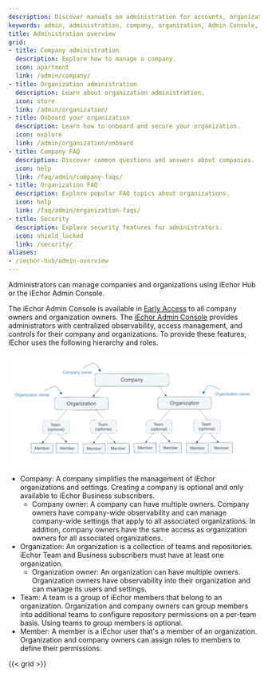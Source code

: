 ```yaml
---
description: Discover manuals on administration for accounts, organizations, and companies.
keywords: admin, administration, company, organization, Admin Console, user accounts, account management
title: Administration overview
grid:
- title: Company administration
  description: Explore how to manage a company.
  icon: apartment
  link: /admin/company/
- title: Organization administration
  description: Learn about organization administration.
  icon: store
  link: /admin/organization/
- title: Onboard your organization
  description: Learn how to onboard and secure your organization.
  icon: explore
  link: /admin/organization/onboard
- title: Company FAQ
  description: Discover common questions and answers about companies.
  icon: help
  link: /faq/admin/company-faqs/
- title: Organization FAQ
  description: Explore popular FAQ topics about organizations.
  icon: help
  link: /faq/admin/organization-faqs/
- title: Security
  description: Explore security features for administrators.
  icon: shield_locked
  link: /security/
aliases:
- /iechor-hub/admin-overview
---
```


Administrators can manage companies and organizations using iEchor Hub or the iEchor Admin Console.

The iEchor Admin Console is available in [Early Access](../release-lifecycle.md#early-access-ea) to all company owners and organization owners. The [iEchor Admin Console](https://admin.iechor.com) provides administrators with centralized observability, access management, and controls for their company and organizations. To provide these features, iEchor uses the following hierarchy and roles.

![iEchor hierarchy](./images/iechor-admin-structure.webp)

- Company: A company simplifies the management of iEchor organizations and settings. Creating a company is optional and only available to iEchor Business subscribers.
  - Company owner: A company can have multiple owners. Company owners have company-wide observability and can manage company-wide settings that apply to all associated organizations. In addition, company owners have the same access as organization owners for all associated organizations.
- Organization: An organization is a collection of teams and repositories. iEchor Team and Business subscribers must have at least one organization.
  - Organization owner: An organization can have multiple owners. Organization owners have observability into their organization and can manage its users and settings.
- Team: A team is a group of iEchor members that belong to an organization. Organization and company owners can group members into additional teams to configure repository permissions on a per-team basis. Using teams to group members is optional.
- Member: A member is a iEchor user that's a member of an organization. Organization and company owners can assign roles to members to define their permissions.

{{< grid >}}